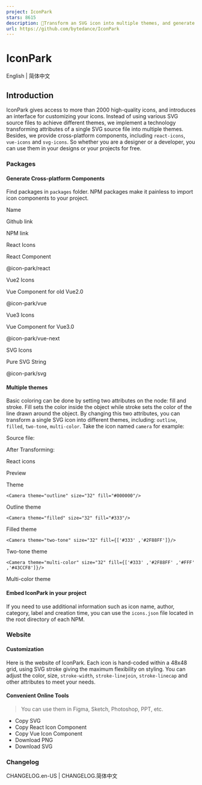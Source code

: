 ```yaml
---
project: IconPark
stars: 8615
description: 🍎Transform an SVG icon into multiple themes, and generate React icons，Vue icons，svg icons
url: https://github.com/bytedance/IconPark
---
```


IconPark
========

English | 简体中文

Introduction
------------

IconPark gives access to more than 2000 high-quality icons, and introduces an interface for customizing your icons. Instead of using various SVG source files to achieve different themes, we implement a technology transforming attributes of a single SVG source file into multiple themes. Besides, we provide cross-platform components, including `react-icons`, `vue-icons` and `svg-icons`. So whether you are a designer or a developer, you can use them in your designs or your projects for free.

### Packages

#### Generate Cross-platform Components

Find packages in `packages` folder. NPM packages make it painless to import icon components to your project.

Name

Github link

NPM link

React Icons

React Component

@icon-park/react

Vue2 Icons

Vue Component for old Vue2.0

@icon-park/vue

Vue3 Icons

Vue Component for Vue3.0

@icon-park/vue-next

SVG Icons

Pure SVG String

@icon-park/svg

#### Multiple themes

Basic coloring can be done by setting two attributes on the node: fill and stroke. Fill sets the color inside the object while stroke sets the color of the line drawn around the object. By changing this two attributes, you can transform a single SVG icon into different themes, including: `outline`, `filled`, `two-tone`, `multi-color`. Take the icon named `camera` for example:

Source file:

After Transforming:

React icons

Preview

Theme

`<Camera theme="outline" size="32" fill="#000000"/>`

Outline theme

`<Camera theme="filled" size="32" fill="#333"/>`

Filled theme

`<Camera theme="two-tone" size="32" fill={['#333' ,'#2F88FF']}/>`

Two-tone theme

`<Camera theme="multi-color" size="32" fill={['#333' ,'#2F88FF' ,'#FFF' ,'#43CCF8']}/>`

Multi-color theme

#### Embed IconPark in your project

If you need to use additional information such as icon name, author, category, label and creation time, you can use the `icons.json` file located in the root directory of each NPM.

### Website

#### Customization

Here is the website of IconPark. Each icon is hand-coded within a 48x48 grid, using SVG stroke giving the maximum flexibility on styling. You can adjust the color, size, `stroke-width`, `stroke-linejoin`, `stroke-linecap` and other attributes to meet your needs.

#### Convenient Online Tools

> You can use them in Figma, Sketch, Photoshop, PPT, etc.

-   Copy SVG
-   Copy React Icon Component
-   Copy Vue Icon Component
-   Download PNG
-   Download SVG

### Changelog

CHANGELOG.en-US | CHANGELOG.简体中文
